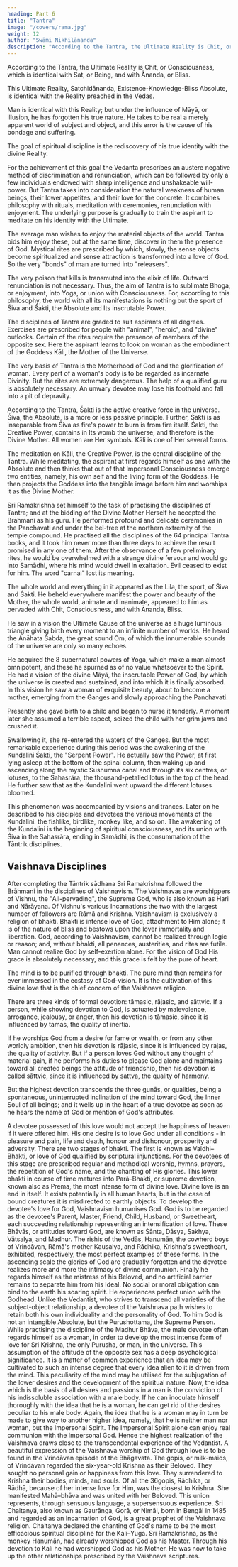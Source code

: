 ```yaml
---
heading: Part 6
title: "Tantra"
image: "/covers/rama.jpg"
weight: 12
author: "Swāmi Nikhilānanda"
description: "According to the Tantra, the Ultimate Reality is Chit, or Consciousness"
---
```



According to the Tantra, the Ultimate Reality is Chit, or Consciousness, which is identical
with Sat, or Being, and with Ānanda, or Bliss. 

This Ultimate Reality, Satchidānanda, Existence-Knowledge-Bliss Absolute, is identical with the Reality preached in the Vedas.

Man is identical with this Reality; but under the influence of Māyā, or illusion, he has forgotten his true nature. He takes to be real a merely apparent world of subject and object, and this error is the cause of his bondage and suffering. 

The goal of spiritual discipline is the rediscovery of his true identity with the divine Reality.

For the achievement of this goal the Vedānta prescribes an austere negative method of discrimination and renunciation, which can be followed by only a few individuals endowed with sharp intelligence and unshakeable will-power. But Tantra takes into consideration the natural weakness of human beings, their lower appetites, and their love for the concrete. It combines philosophy with rituals, meditation with ceremonies, renunciation with enjoyment. The underlying purpose is gradually to train the aspirant to meditate on his identity with the Ultimate.

The average man wishes to enjoy the material objects of the world. Tantra bids him enjoy these, but at the same time, discover in them the presence of God. Mystical rites are prescribed by which, slowly, the sense objects become spiritualized and sense attraction is transformed into a love of God. So the very "bonds" of man are turned into "releasers". 

The very poison that kills is transmuted into the elixir of life. Outward renunciation is not necessary. Thus, the aim of Tantra is to sublimate Bhoga, or enjoyment, into Yoga, or union with Consciousness. For, according to this philosophy,
the world with all its manifestations is nothing but the sport of Śiva and Śakti, the
Absolute and Its inscrutable Power.

The disciplines of Tantra are graded to suit aspirants of all degrees. Exercises are prescribed for people with "animal", "heroic", and "divine" outlooks. Certain of the rites require the presence of members of the opposite sex. Here the aspirant learns to look on woman as the embodiment of the Goddess Kāli, the Mother of the Universe. 

The very basis of Tantra is the Motherhood of God and the glorification of woman. Every part of a woman's body is to be regarded as incarnate Divinity. But the rites are extremely dangerous. The help of a qualified guru is absolutely necessary. An unwary devotee may lose his foothold and fall into a pit of depravity.

According to the Tantra, Śakti is the active creative force in the universe. Śiva, the Absolute, is a more or less passive principle. Further, Śakti is as inseparable from Śiva as fire's power to burn is from fire itself. Śakti, the Creative Power, contains in Its womb the universe, and therefore is the Divine Mother. All women are Her symbols. Kāli is one of Her several forms. 

The meditation on Kāli, the Creative Power, is the central discipline of the Tantra. While meditating, the aspirant at first regards himself as one with the Absolute and then thinks that out of that Impersonal Consciousness emerge two entities,
namely, his own self and the living form of the Goddess. He then projects the Goddess
into the tangible image before him and worships it as the Divine Mother.

Sri Ramakrishna set himself to the task of practising the disciplines of Tantra; and at the bidding of the Divine Mother Herself he accepted the Brāhmani as his guru. He performed profound and delicate ceremonies in the Panchavati and under the bel-tree at the northern extremity of the temple compound. He practised all the disciplines of the 64 principal Tantra books, and it took him never more than three days to achieve the result promised in any one of them. After the observance of a few preliminary rites, he would be overwhelmed with a strange divine fervour and would go into Samādhi,
where his mind would dwell in exaltation. Evil ceased to exist for him. The word "carnal"
lost its meaning. 

The whole world and everything in it appeared as the Lila, the sport, of Śiva and Śakti. He beheld everywhere manifest the power and beauty of the Mother, the whole world, animate and inanimate, appeared to him as pervaded with Chit,
Consciousness, and with Ānanda, Bliss.

He saw in a vision the Ultimate Cause of the universe as a huge luminous triangle giving birth every moment to an infinite number of worlds. He heard the Anāhata Śabda, the great sound Om, of which the innumerable sounds of the universe are only so many echoes. 

He acquired the 8 supernatural powers of Yoga, which make a man almost omnipotent, and these he spurned as of no value whatsoever to the Spirit. He had a vision of the divine Māyā, the inscrutable Power of God, by which the universe is created and sustained, and into which it is finally absorbed. In this vision he saw a woman of exquisite beauty, about to become a mother, emerging from the Ganges and slowly approaching the Panchavati. 
 
Presently she gave birth to a child and began to nurse it tenderly. A moment later she assumed a terrible aspect, seized the child with her grim jaws and crushed it.

Swallowing it, she re-entered the waters of the Ganges. But the most remarkable experience during this period was the awakening of the Kundalini Śakti, the "Serpent Power". He actually saw the Power, at first lying asleep at the bottom of the spinal column, then waking up and ascending along the mystic Sushumna canal and through its six centres, or lotuses, to the Sahasrāra, the thousand-petalled lotus in the top of the head. He further saw that as the Kundalini went upward
the different lotuses bloomed.

This phenomenon was accompanied by visions and trances. Later on he described to his disciples and devotees the various movements of the Kundalini: the fishlike, birdlike, monkey like, and so on. The awakening of the
Kundalini is the beginning of spiritual consciousness, and its union with Śiva in the
Sahasrāra, ending in Samādhi, is the consummation of the Tāntrik disciplines.

<!-- About this time it was revealed to him that in a short while many devotees would seek his guidance. -->

## Vaishnava Disciplines

After completing the Tāntrik sādhana Sri Ramakrishna followed the Brāhmani in the disciplines of Vaishnavism. The Vaishnavas are worshippers of Vishnu, the "All-pervading", the Supreme God, who is also known as Hari and Nārāyana. Of Vishnu's
various Incarnations the two with the largest number of followers are Rāmā and Krishna.
Vaishnavism is exclusively a religion of bhakti. Bhakti is intense love of God, attachment
to Him alone; it is of the nature of bliss and bestows upon the lover immortality and
liberation. God, according to Vaishnavism, cannot be realized through logic or reason;
and, without bhakti, all penances, austerities, and rites are futile. Man cannot realize
God by self-exertion alone. For the vision of God His grace is absolutely necessary, and
this grace is felt by the pure of heart.

The mind is to be purified through bhakti. The pure mind then remains for ever immersed in the ecstasy of God-vision. It is the cultivation of this divine love that is the chief concern of the Vaishnava religion.

There are three kinds of formal devotion: tāmasic, rājasic, and sāttvic. If a person, while showing devotion to God, is actuated by malevolence, arrogance, jealousy, or anger, then his devotion is tāmasic, since it is influenced by tamas, the quality of inertia. 

If he worships God from a desire for fame or wealth, or from any other worldly ambition, then his devotion is rājasic, since it is influenced by rajas, the quality of activity. But if a person loves God without any thought of material gain, if he performs his duties to please God alone and maintains toward all created beings the attitude of friendship, then his devotion is called sāttvic, since it is influenced by sattva, the quality of harmony. 

But the highest devotion transcends the three gunās, or qualities, being a spontaneous, uninterrupted inclination of the mind toward God, the Inner Soul of all beings; and it wells up in the heart of a true devotee as soon as he hears the name of God or mention of God's attributes. 

A devotee possessed of this love would not accept the happiness of
heaven if it were offered him. His one desire is to love God under all conditions - in
pleasure and pain, life and death, honour and dishonour, prosperity and adversity.
There are two stages of bhakti. The first is known as Vaidhi–Bhakti, or love of God
qualified by scriptural injunctions. For the devotees of this stage are prescribed regular
and methodical worship, hymns, prayers, the repetition of God's name, and the chanting
of His glories. This lower bhakti in course of time matures into Parā–Bhakti, or supreme
devotion, known also as Prema, the most intense form of divine love. Divine love is an
end in itself. It exists potentially in all human hearts, but in the case of bound creatures
it is misdirected to earthly objects.
To develop the devotee's love for God, Vaishnavism humanises God. God is to be
regarded as the devotee's Parent, Master, Friend, Child, Husband, or Sweetheart, each
succeeding relationship representing an intensification of love. These Bhāvās, or attitudes
toward God, are known as Śānta, Dāsya, Sakhya, Vātsalya, and Madhur. The rishis of
the Vedās, Hanumān, the cowherd boys of Vrindāvan, Rāmā's mother Kausalya, and
Rādhika, Krishna's sweetheart, exhibited, respectively, the most perfect examples of
these forms. In the ascending scale the glories of God are gradually forgotten and the
devotee realizes more and more the intimacy of divine communion. Finally he regards
himself as the mistress of his Beloved, and no artificial barrier remains to separate him
from his Ideal. No social or moral obligation can bind to the earth his soaring spirit. He
experiences perfect union with the Godhead. Unlike the Vedantist, who strives to
transcend all varieties of the subject-object relationship, a devotee of the Vaishnava
path wishes to retain both his own individuality and the personality of God. To him God
is not an intangible Absolute, but the Purushottama, the Supreme Person.
While practising the discipline of the Madhur Bhāva, the male devotee often regards
himself as a woman, in order to develop the most intense form of love for Sri Krishna,
the only Purusha, or man, in the universe. This assumption of the attitude of the
opposite sex has a deep psychological significance. It is a matter of common experience
that an idea may be cultivated to such an intense degree that every idea alien to it is
driven from the mind. This peculiarity of the mind may he utilised for the subjugation of
the lower desires and the development of the spiritual nature. Now, the idea which is the
basis of all desires and passions in a man is the conviction of his indissoluble association
with a male body. If he can inoculate himself thoroughly with the idea that he is a
woman, he can get rid of the desires peculiar to his male body. Again, the idea that he is
a woman may in turn be made to give way to another higher idea, namely, that he is
neither man nor woman, but the Impersonal Spirit. The Impersonal Spirit alone can
enjoy real communion with the Impersonal God. Hence the highest realization of the
Vaishnava draws close to the transcendental experience of the Vedantist.
A beautiful expression of the Vaishnava worship of God through love is to be found in the
Vrindāvan episode of the Bhāgavata. The gopis, or milk-maids, of Vrindāvan regarded
the six-year-old Krishna as their Beloved. They sought no personal gain or happiness
from this love. They surrendered to Krishna their bodies, minds, and souls. Of all the
36gopis, Rādhika, or Rādhā, because of her intense love for Him, was the closest to
Krishna. She manifested Mahā–bhāva and was united with her Beloved. This union
represents, through sensuous language, a supersensuous experience.
Sri Chaitanya, also known as Gaurānga, Gorā, or Nimāi, born in Bengāl in 1485 and
regarded as an Incarnation of God, is a great prophet of the Vaishnava religion.
Chaitanya declared the chanting of God's name to be the most efficacious spiritual
discipline for the Kali–Yuga.
Sri Ramakrishna, as the monkey Hanumān, had already worshipped God as his Master.
Through his devotion to Kāli he had worshipped God as his Mother. He was now to take
up the other relationships prescribed by the Vaishnava scriptures.

